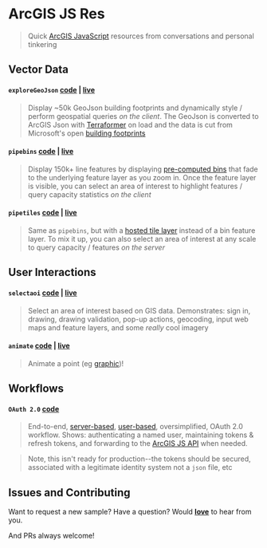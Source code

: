 # ArcGIS JS Res

> Quick [ArcGIS JavaScript](https://developers.arcgis.com/javascript/) resources from conversations and personal tinkering

## Vector Data

#### `exploreGeoJson` [code](/exploreGeoJson.html) | [live](https://mpayson.github.io/arcgis-js-res/exploreGeoJson.html)

> Display ~50k GeoJson building footprints and dynamically style / perform geospatial queries _on the client_. The GeoJson is converted to ArcGIS Json with [Terraformer](http://terraformer.io/arcgis-parser/) on load and the data is cut from Microsoft's open [building footprints](https://github.com/Microsoft/USBuildingFootprints)

#### `pipebins` [code](/pipebins.html) | [live](https://mpayson.github.io/arcgis-js-res/pipebins.html)

> Display 150k+ line features by displaying [pre-computed bins](https://doc.arcgis.com/en/arcgis-online/analyze/summarize-within.htm) that fade to the underlying feature layer as you zoom in. Once the feature layer is visible, you can select an area of interest to highlight features / query capacity statistics _on the client_

#### `pipetiles` [code](/pipetiles.html) | [live](https://mpayson.github.io/arcgis-js-res/pipetiles.html)

> Same as `pipebins`, but with a [hosted tile layer](https://doc.arcgis.com/en/arcgis-online/manage-data/publish-tiles-from-features.htm) instead of a bin feature layer. To mix it up, you can also select an area of interest at any scale to query capacity / features _on the server_

## User Interactions

#### `selectaoi` [code](/selectaoi.html) | [live](https://mpayson.github.io/arcgis-js-res/selectaoi.html)

> Select an area of interest based on GIS data. Demonstrates: sign in, drawing, drawing validation, pop-up actions, geocoding, input web maps and feature layers, and some _really_ cool imagery

#### `animate` [code](/animate.html) | [live](https://mpayson.github.io/arcgis-js-res/animate.html)

> Animate a point (eg [graphic](https://developers.arcgis.com/javascript/latest/api-reference/esri-Graphic.html))!

## Workflows

#### `OAuth 2.0` [code](/oauth)

> End-to-end, [server-based](https://developers.arcgis.com/documentation/core-concepts/security-and-authentication/server-based-user-logins/), [user-based](https://developers.arcgis.com/documentation/core-concepts/security-and-authentication/signing-in-arcgis-online-users/), oversimplified, OAuth 2.0 workflow. Shows: authenticating a named user, maintaining tokens & refresh tokens, and forwarding to the [ArcGIS JS API](https://developers.arcgis.com/javascript/) when needed.

> Note, this isn't ready for production--the tokens should be secured, associated with a legitimate identity system not a `json` file, etc

## Issues and Contributing

Want to request a new sample? Have a question? Would [__love__](https://github.com/mpayson/arcgis-js-res/issues) to hear from you.

And PRs always welcome!